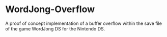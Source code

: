 # WordJong-Overflow
A proof of concept implementation of a buffer overflow within the save file of the game WordJong DS for the Nintendo DS.
